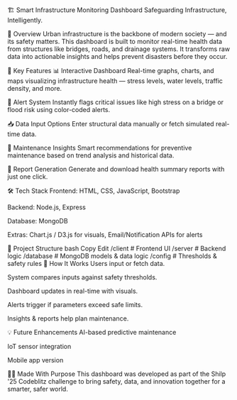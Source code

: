 🏗️ Smart Infrastructure Monitoring Dashboard
Safeguarding Infrastructure, Intelligently.

🚀 Overview
Urban infrastructure is the backbone of modern society — and its safety matters. This dashboard is built to monitor real-time health data from structures like bridges, roads, and drainage systems. It transforms raw data into actionable insights and helps prevent disasters before they occur.

🧠 Key Features
📊 Interactive Dashboard
Real-time graphs, charts, and maps visualizing infrastructure health — stress levels, water levels, traffic density, and more.

🚨 Alert System
Instantly flags critical issues like high stress on a bridge or flood risk using color-coded alerts.

📥 Data Input Options
Enter structural data manually or fetch simulated real-time data.

🔧 Maintenance Insights
Smart recommendations for preventive maintenance based on trend analysis and historical data.

📄 Report Generation
Generate and download health summary reports with just one click.

🛠️ Tech Stack
Frontend: HTML, CSS, JavaScript, Bootstrap

Backend: Node.js, Express

Database: MongoDB

Extras: Chart.js / D3.js for visuals, Email/Notification APIs for alerts

📂 Project Structure
bash
Copy
Edit
/client         # Frontend UI
/server         # Backend logic
/database       # MongoDB models & data logic
/config         # Thresholds & safety rules
🧪 How It Works
Users input or fetch data.

System compares inputs against safety thresholds.

Dashboard updates in real-time with visuals.

Alerts trigger if parameters exceed safe limits.

Insights & reports help plan maintenance.

💡 Future Enhancements
AI-based predictive maintenance

IoT sensor integration

Mobile app version

👨‍💻 Made With Purpose
This dashboard was developed as part of the Shilp '25 Codeblitz challenge to bring safety, data, and innovation together for a smarter, safer world.